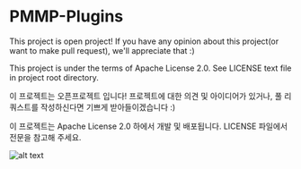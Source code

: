 # PMMP-Plugins

This project is open project!
If you have any opinion about this project(or want to make pull request), we'll appreciate that :)

This project is under the terms of Apache License 2.0. See LICENSE text file in project root directory.

이 프로젝트는 오픈프로젝트 입니다!
프로젝트에 대한 의견 및 아이디어가 있거나, 풀 리쿼스트를 작성하신다면 기쁘게 받아들이겠습니다 :)

이 프로젝트는 Apache License 2.0 하에서 개발 및 배포됩니다. LICENSE 파일에서 전문을 참고해 주세요.

![alt text](http://i.imgur.com/zB5OQA3.png "Logo Title Text 1")

